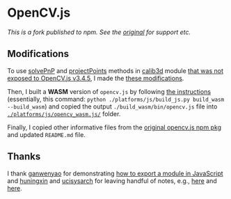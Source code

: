 # OpenCV.js

_This is a fork published to npm. See the [original](https://www.npmjs.com/package/opencv.js) for support etc._

## Modifications

To use [solvePnP](https://docs.opencv.org/3.4.5/d9/d0c/group__calib3d.html#ga549c2075fac14829ff4a58bc931c033d) and [projectPoints](https://docs.opencv.org/3.4.5/d9/d0c/group__calib3d.html#ga1019495a2c8d1743ed5cc23fa0daff8c) methods in [calib3d](https://docs.opencv.org/3.4.5/d9/d0c/group__calib3d.html) module [that was not exposed to OpenCV.js v3.4.5](https://github.com/opencv/opencv/blob/3.4.5/platforms/js/build_js.py#L117), I made the [these modifications](https://github.com/mjyc/opencv/commit/1a75b08aa420062d66185efb61a456cbc4b1b430).

Then, I built a **WASM** version of `opencv.js` by following [the instructions](https://docs.opencv.org/3.4.5/d4/da1/tutorial_js_setup.html) (essentially, this command: `python ./platforms/js/build_js.py build_wasm
 --build_wasm`) and copied the output `./build_wasm/bin/opencv.js` file into [`./platforms/js/opencv_wasm.js/`](https://github.com/mjyc/opencv/tree/js3.4.5_calib3d/platforms/js/opencv_wasm.js) folder.

Finally, I copied other informative files from the [original opencv.js npm pkg](https://www.npmjs.com/package/opencv.js) and updated `README.md` file.

## Thanks

I thank [ganwenyao](https://github.com/ganwenyao) for demonstrating [how to export a module in JavaScript](https://github.com/ganwenyao/opencv_js) and [huningxin](https://github.com/huningxin) and [ucisysarch](https://github.com/ucisysarch) for leaving handful of notes, e.g., [here](https://github.com/huningxin/opencv) and [here](https://github.com/ucisysarch/opencvjs).
